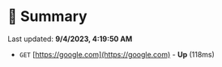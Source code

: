 # 📖 Summary
Last updated: **9/4/2023, 4:19:50 AM**

- `GET` [https://google.com](https://google.com) - **Up** (118ms)
